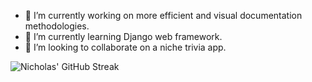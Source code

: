 - 🔭 I’m currently working on more efficient and visual documentation methodologies.
- 🌱 I’m currently learning Django web framework.
- 👯 I’m looking to collaborate on a niche trivia app.

![Nicholas' GitHub Streak](https://github-readme-streak-stats.herokuapp.com/?user=ncarsner&theme=highcontrast&hide_border=false)

<!--
![Nicholas' GitHub Stats](https://github-readme-stats.vercel.app/api?username=ncarsner&theme=highcontrast&show_icons=true&hide_border=false&count_private=true)

![Nicholas' Top Languages](https://github-readme-stats.vercel.app/api/top-langs/?username=ncarsner&theme=highcontrast&show_icons=true&hide_border=false&layout=compact)

**ncarsner/ncarsner** is a ✨ _special_ ✨ repository because its `README.md` (this file) appears on your GitHub profile.

Here are some ideas to get you started:

- 🔭 I’m currently working on ...
- 🌱 I’m currently learning ...
- 👯 I’m looking to collaborate on ...
- 🤔 I’m looking for help with ...
- 💬 Ask me about ...
- 📫 How to reach me: ...
- 😄 Pronouns: ...
- ⚡ Fun fact: ...
-->
